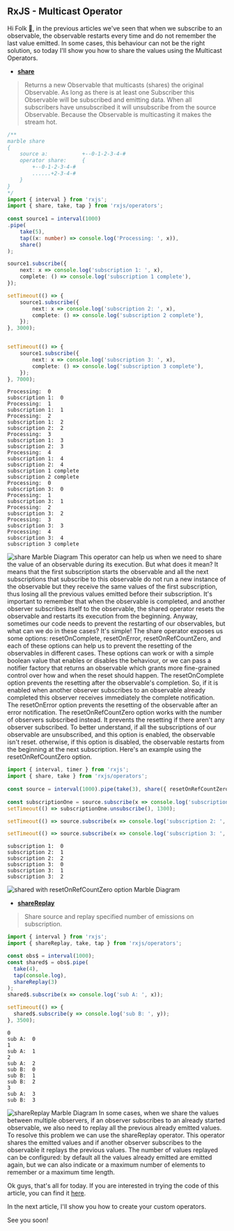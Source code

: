 ## RxJS - Multicast Operator

Hi Folk 👋,
in the previous articles we've seen that when we subscribe to an observable, the observable restarts every time and do not remember the last value emitted.
In some cases, this behaviour can not be the right solution, so today I'll show you how to share the values using the Multicast Operators.

* **[share](https://rxjs.dev/api/operators/share)**

> Returns a new Observable that multicasts (shares) the original Observable. As long as there is at least one Subscriber this Observable will be subscribed and emitting data. When all subscribers have unsubscribed it will unsubscribe from the source Observable. Because the Observable is multicasting it makes the stream hot.

```ts
/**
marble share
{
    source a:           +--0-1-2-3-4-#
    operator share:     {
        +--0-1-2-3-4-#
        ......+2-3-4-#
    }
}
*/
import { interval } from 'rxjs';
import { share, take, tap } from 'rxjs/operators';
 
const source1 = interval(1000)
.pipe(
    take(5),
    tap((x: number) => console.log('Processing: ', x)),
    share()
);

source1.subscribe({
    next: x => console.log('subscription 1: ', x),
    complete: () => console.log('subscription 1 complete'),
});

setTimeout(() => {
    source1.subscribe({
        next: x => console.log('subscription 2: ', x),
        complete: () => console.log('subscription 2 complete'),
    });
}, 3000);


setTimeout(() => {
    source1.subscribe({
        next: x => console.log('subscription 3: ', x),
        complete: () => console.log('subscription 3 complete'),
    });
}, 7000);
```
```console
Processing:  0
subscription 1:  0
Processing:  1
subscription 1:  1
Processing:  2
subscription 1:  2
subscription 2:  2
Processing:  3
subscription 1:  3
subscription 2:  3
Processing:  4
subscription 1:  4
subscription 2:  4
subscription 1 complete
subscription 2 complete
Processing:  0
subscription 3:  0
Processing:  1
subscription 3:  1
Processing:  2
subscription 3:  2
Processing:  3
subscription 3:  3
Processing:  4
subscription 3:  4
subscription 3 complete
```
![share Marble Diagram](https://cdn.hashnode.com/res/hashnode/image/upload/v1658483985133/PaF-nBOv0.jpeg)
This operator can help us when we need to share the value of an observable during its execution. But what does it mean? It means that the first subscription starts the observable and all the next subscriptions that subscribe to this observable do not run a new instance of the observable but they receive the same values of the first subscription, thus losing all the previous values emitted before their subscription.
It's important to remember that when the observable is completed, and another observer subscribes itself to the observable, the shared operator resets the observable and restarts its execution from the beginning.
Anyway, sometimes our code needs to prevent the restarting of our observables, but what can we do in these cases?
It's simple! The share operator exposes us some options: resetOnComplete, resetOnError, resetOnRefCountZero, and each of these options can help us to prevent the resetting of the observables in different cases. These options can work or with a simple boolean value that enables or disables the behaviour, or we can pass a notifier factory that returns an observable which grants more fine-grained control over how and when the reset should happen.
The resetOnComplete option prevents the resetting after the observable's completion. So, if it is enabled when another observer subscribes to an observable already completed this observer receives immediately the complete notification.
The resetOnError option prevents the resetting of the observable after an error notification.
The resetOnRefCountZero option works with the number of observers subscribed instead. It prevents the resetting if there aren't any observer subscribed. To better understand, if all the subscriptions of our observable are unsubscribed, and this option is enabled, the observable isn't reset. otherwise, if this option is disabled, the observable restarts from the beginning at the next subscription.
Here's an example using the resetOnRefCountZero option.

```ts
import { interval, timer } from 'rxjs';
import { share, take } from 'rxjs/operators';
 
const source = interval(1000).pipe(take(3), share({ resetOnRefCountZero: () => timer(1000) }));
 
const subscriptionOne = source.subscribe(x => console.log('subscription 1: ', x));
setTimeout(() => subscriptionOne.unsubscribe(), 1300);

setTimeout(() => source.subscribe(x => console.log('subscription 2: ', x)), 1700);

setTimeout(() => source.subscribe(x => console.log('subscription 3: ', x)), 5000);
```
```console
subscription 1:  0
subscription 2:  1
subscription 2:  2
subscription 3:  0
subscription 3:  1
subscription 3:  2
```
![shared with resetOnRefCountZero option Marble Diagram](https://cdn.hashnode.com/res/hashnode/image/upload/v1658483986660/HAu2sP2m0.jpeg)

* **[shareReplay](https://rxjs.dev/api/operators/shareReplay)**

> Share source and replay specified number of emissions on subscription.

```ts
import { interval } from 'rxjs';
import { shareReplay, take, tap } from 'rxjs/operators';

const obs$ = interval(1000);
const shared$ = obs$.pipe(
  take(4),
  tap(console.log),
  shareReplay(3)
);
shared$.subscribe(x => console.log('sub A: ', x));

setTimeout(() => {
  shared$.subscribe(y => console.log('sub B: ', y));
}, 3500);
```
```console
0
sub A:  0
1
sub A:  1
2
sub A:  2
sub B:  0
sub B:  1
sub B:  2
3
sub A:  3
sub B:  3
```
![shareReplay Marble Diagram](https://cdn.hashnode.com/res/hashnode/image/upload/v1658483988137/Dyw2WnzBE.jpeg)
In some cases, when we share the values between multiple observers, if an observer subscribes to an already started observable, we also need to replay all the previous already emitted values. To resolve this problem we can use the shareReplay operator.
This operator shares the emitted values and if another observer subscribes to the observable it replays the previous values.
The number of values replayed can be configured: by default all the values already emitted are emitted again, but we can also indicate or a maximum number of elements to remember or a maximum time length.

Ok guys, that's all for today.
If you are interested in trying the code of this article, you can find it [here](https://github.com/puppo/rxjs-getting-started/tree/12-multicasting-operators).

In the next article, I'll show you how to create your custom operators.

See you soon!